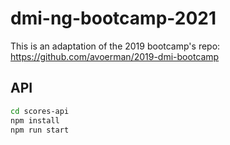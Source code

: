# dmi-ng-bootcamp-2021

This is an adaptation of the 2019 bootcamp's repo: https://github.com/avoerman/2019-dmi-bootcamp

## API

```sh
cd scores-api
npm install
npm run start
```

